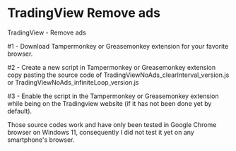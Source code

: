 # TradingView Remove ads
TradingView - Remove ads

#1 - Download Tampermonkey or Greasemonkey extension for your favorite browser.

#2 - Create a new script in Tampermonkey or Greasemonkey extension copy pasting the source code of TradingViewNoAds_clearInterval_version.js or TradingViewNoAds_infiniteLoop_version.js

#3 - Enable the script in the Tampermonkey or Greasemonkey extension while being on the Tradingview website (if it has not been done yet by default).

Those source codes work and have only been tested in Google Chrome browser on Windows 11, consequently I did not test it yet on any smartphone's browser.
